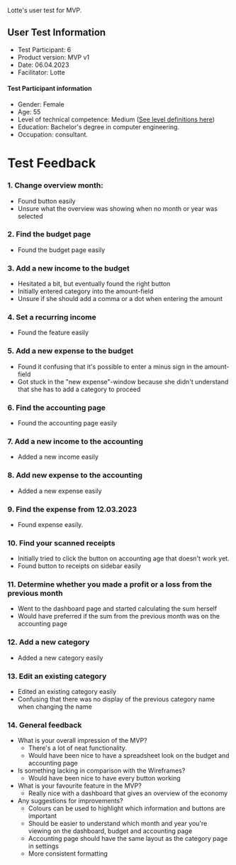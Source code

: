 Lotte's user test for MVP.

## User Test Information

- Test Participant: 6
- Product version: MVP v1
- Date: 06.04.2023
- Facilitator: Lotte

#### Test Participant information
- Gender: Female
- Age: 55
- Level of technical competence: Medium ([See level definitions here](https://gitlab.stud.idi.ntnu.no/team_01-idatt1002/project-assignment-idatt1002-y2023_spring-t01/-/wikis/Level-of-Technical-Competence-Definitions))
- Education: Bachelor's degree in computer engineering.
- Occupation: consultant.


# Test Feedback

### 1. Change overview month:
- Found button easily
- Unsure what the overview was showing when no month or year was selected


### 2. Find the budget page
- Found the budget page easily


### 3. Add a new income to the budget
- Hesitated a bit, but eventually found the right button
- Initially entered category into the amount-field
- Unsure if she should add a comma or a dot when entering the amount 
 

### 4. Set a recurring income
- Found the feature easily


### 5. Add a new expense to the budget
- Found it confusing that it's possible to enter a minus sign in the amount-field
- Got stuck in the "new expense"-window because she didn't understand that she has to add a category to proceed


### 6. Find the accounting page
- Found the accounting page easily


### 7. Add a new income to the accounting
- Added a new income easily


### 8. Add new expense to the accounting
- Added a new expense easily


### 9. Find the expense from 12.03.2023
- Found expense easily.


### 10. Find your scanned receipts
- Initially tried to click the button on accounting age that doesn't work yet.
- Found button to receipts on sidebar easily


### 11. Determine whether you made a profit or a loss from the previous month
- Went to the dashboard page and started calculating the sum herself
- Would have preferred if the sum from the previous month was on the accounting page


### 12. Add a new category
- Added a new category easily


### 13. Edit an existing category
- Edited an existing category easily
- Confusing that there was no display of the previous category name when changing the name


### 14. General feedback
- What is your overall impression of the MVP? 
   - There's a lot of neat functionality. 
   - Would have been nice to have a spreadsheet look on the budget and accounting page
- Is something lacking in comparison with the Wireframes?
   - Would have been nice to have every button working
- What is your favourite feature in the MVP?
   - Really nice with a dashboard that gives an overview of the economy 
- Any suggestions for improvements?
   - Colours can be used to highlight which information and buttons are important
   - Should be easier to understand which month and year you're viewing on the dashboard, budget and accounting page
   - Accounting page should have the same layout as the category page in settings
   - More consistent formatting

